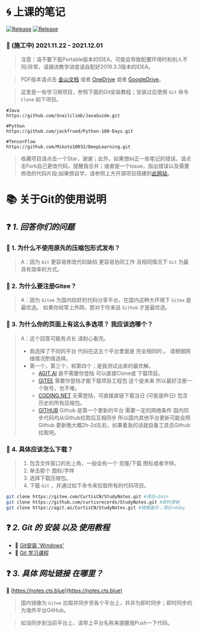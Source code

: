 # 🌀 上课的笔记
<a href="https://github.com/curtisrecords/StudyNotes"><img alt="Release" src="https://img.shields.io/badge/CurtisRecords-StudyNotes-black"></a>
<a href="https://github.com/curtisrecords/StudyNotes"><img alt="Release" src="https://img.shields.io/badge/Lisence-Apache%202.0%20%2F%20Anti%20996-black"></a>
### 🚧 (施工中) 2021.11.22 - 2021.12.01

> 注意：请不要下载Portable版本的IDEA，可能会导致配置环境时和别人不同/异常，请跟进教学进度请自配好2019.3.3版本的IDEA。

> PDF版本请点击 [金山文档](https://kdocs.cn/l/svo2MfPw10WR) 或者 [OneDrive](https://1drv.ms/b/s!AoGkv01Rkw7qg81Wm7SkOwclFU3bsw) 或者 [GoogleDrive](https://drive.google.com/file/d/1n2nNNcprqHeoKWHIYhAqkQ0vh366FKUY/view?usp=sharing)。

> 这里是一些学习用项目，参照下面的Git安装教程；安装过后使用 `Git` 命令 `Clone` 如下项目。

```text
#Java
https://github.com/Snailclimb/JavaGuide.git

#Python
https://github.com/jackfrued/Python-100-Days.git

#TensorFlow
https://github.com/Mikoto10032/DeepLearning.git
```

> 收藏项目请点击一个Star，谢谢；此外，如果想纠正一些笔记的错误，请点击Fork自己更改代码，提醒我合并；或者提一个issue，指出错误以及需要修改的代码片段;如果想自学，请参照上方开源项目搭建的[此网站](https://javaguide.cn/)。

# 📚 关于Git的使用说明

## ❓ *1. 回答你们的问题* 

### 📄 1. 为什么不使用原先的压缩包形式发布？

> A：因为 `Git` 更容易修改代码缺陷 更容易协同工作 且相同情况下 `Git` 为最具有效率的方式。


### 📄 2. 为什么要注册Gitee？

> A：因为 `Gitee` 为国内较好的代码分享平台，在国内这种大环境下 `Gitee` 是最优选。
如果你经常上外网，那对于你来说 `Github` 才是最优选。


### 📄 3. 为什么你的页面上有这么多选项？ 我应该选哪个？

> A：这个回答可能有点长 请耐心看完。
> - 我选择了不同的平台 代码在这五个平台里面是 完全相同的 。
   请根据网络情况酌情选择。
> - 第一个，第三个，和第四个；是我测试出来的最优解。
>   - [AGIT.AI](https://agit.ai/CurtisCN/StudyNotes) 是不需要你登陆 可以直接Clone或 下载项目。
>   - [GITEE](https://gitee.com/CurtisCN/StudyNotes) 需要你登陆才能下载项目工程包 这个是未来 所以最好注册一个账号，也不难。
>   - [CODING.NET](https://curtiscn.coding.net/p/Notes/d/StudyNotes/git/archive/main/?download=true) 无需登陆，可直接直链下载当日 (可能是昨日) 包含历史的所有压缩包。
>   - [GITHUB](https://github.com/curtisrecords/StudyNotes) Github 是第一个更新的平台 需要一定的网络条件 国内同步代码均从Github拉取后互相同步 所以国内其他平台更新可能会照 Github 更新晚大概2h-2d左右，如果着急的话就自备工具去Github拉取吧。


### 📄 4. 具体应该怎么下载？

> 1. 包含文件窗口的右上角，一般会有一个 克隆/下载 图标或者字样。
> 2. 单击那个 图标/字样
> 3. 选择下载压缩包。
> 4. 下载 `Git` ，并通过如下命令来拉取所有的代码项目。


```Bash
git clone https://gitee.com/CurtisCN/StudyNotes.git #滞后≈1min
git clone https://github.com/curtisrecords/StudyNotes.git #即时更新
git clone https://agit.ai/CurtisCN/StudyNotes.git #镜像备份；滞后≈4day
```


## ❓ *2. Git 的 安装 以及 使用教程* 

 - 🔗 [Git安装 'Windows'](https://www.cnblogs.com/ximiaomiao/p/7140456.html)
 - 🔗 [Git 学习课程](https://oschina.gitee.io/learn-git-branching/)

## ❓ *3. 具体 网址链接 在哪里？* 

🔗 [https://notes.cts.blue](https://notes.cts.blue)

> 国内镜像为 `Gitee` 拉取并同步至各个平台上，并非为即时同步；即时同步的为海外平台GitHub。

> 如没同步到当前平台上，请带上平台名称来提醒我Push一下代码。
